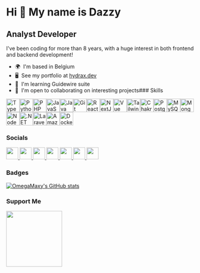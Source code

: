 Hi 👋 My name is Dazzy
======================

Analyst Developer
-----------------

I've been coding for more than 8 years, with a huge interest in both frontend and backend development!

*   🌍  I'm based in Belgium
*   🖥️  See my portfolio at [hydrax.dev](http://hydrax.dev)
*   🧠  I'm learning Guidewire suite
*   🤝  I'm open to collaborating on interesting projects### Skills 
<p align="left">
<a href="https://www.typescriptlang.org/" target="_blank" rel="noreferrer"><img src="https://raw.githubusercontent.com/danielcranney/readme-generator/main/public/icons/skills/typescript-colored.svg" width="36" height="36" alt="TypeScript" /></a><a href="https://www.python.org/" target="_blank" rel="noreferrer"><img src="https://raw.githubusercontent.com/danielcranney/readme-generator/main/public/icons/skills/python-colored.svg" width="36" height="36" alt="Python" /></a><a href="https://www.php.net/" target="_blank" rel="noreferrer"><img src="https://raw.githubusercontent.com/danielcranney/readme-generator/main/public/icons/skills/php-colored.svg" width="36" height="36" alt="PHP" /></a><a href="https://developer.mozilla.org/en-US/docs/Web/JavaScript" target="_blank" rel="noreferrer"><img src="https://raw.githubusercontent.com/danielcranney/readme-generator/main/public/icons/skills/javascript-colored.svg" width="36" height="36" alt="JavaScript" /></a><a href="https://www.oracle.com/java/" target="_blank" rel="noreferrer"><img src="https://raw.githubusercontent.com/danielcranney/readme-generator/main/public/icons/skills/java-colored.svg" width="36" height="36" alt="Java" /></a><a href="https://git-scm.com/" target="_blank" rel="noreferrer"><img src="https://raw.githubusercontent.com/danielcranney/readme-generator/main/public/icons/skills/git-colored.svg" width="36" height="36" alt="Git" /></a><a href="https://reactjs.org/" target="_blank" rel="noreferrer"><img src="https://raw.githubusercontent.com/danielcranney/readme-generator/main/public/icons/skills/react-colored.svg" width="36" height="36" alt="React" /></a><a href="https://nextjs.org/docs" target="_blank" rel="noreferrer"><img src="https://raw.githubusercontent.com/danielcranney/readme-generator/main/public/icons/skills/nextjs-colored.svg" width="36" height="36" alt="NextJs" /></a><a href="https://vuejs.org/" target="_blank" rel="noreferrer"><img src="https://raw.githubusercontent.com/danielcranney/readme-generator/main/public/icons/skills/vuejs-colored.svg" width="36" height="36" alt="Vue" /></a><a href="https://tailwindcss.com/" target="_blank" rel="noreferrer"><img src="https://raw.githubusercontent.com/danielcranney/readme-generator/main/public/icons/skills/tailwindcss-colored.svg" width="36" height="36" alt="TailwindCSS" /></a><a href="https://chakra-ui.com/" target="_blank" rel="noreferrer"><img src="https://raw.githubusercontent.com/danielcranney/readme-generator/main/public/icons/skills/chakra-colored.svg" width="36" height="36" alt="Chakra UI" /></a><a href="https://www.postgresql.org/" target="_blank" rel="noreferrer"><img src="https://raw.githubusercontent.com/danielcranney/readme-generator/main/public/icons/skills/postgresql-colored.svg" width="36" height="36" alt="PostgreSQL" /></a><a href="https://www.mysql.com/" target="_blank" rel="noreferrer"><img src="https://raw.githubusercontent.com/danielcranney/readme-generator/main/public/icons/skills/mysql-colored.svg" width="36" height="36" alt="MySQL" /></a><a href="https://www.mongodb.com/" target="_blank" rel="noreferrer"><img src="https://raw.githubusercontent.com/danielcranney/readme-generator/main/public/icons/skills/mongodb-colored.svg" width="36" height="36" alt="MongoDB" /></a><a href="https://nodejs.org/en/" target="_blank" rel="noreferrer"><img src="https://raw.githubusercontent.com/danielcranney/readme-generator/main/public/icons/skills/nodejs-colored.svg" width="36" height="36" alt="NodeJS" /></a><a href="https://dotnet.microsoft.com/en-us/" target="_blank" rel="noreferrer"><img src="https://raw.githubusercontent.com/danielcranney/readme-generator/main/public/icons/skills/dot-net-colored.svg" width="36" height="36" alt=".NET" /></a><a href="https://laravel.com/" target="_blank" rel="noreferrer"><img src="https://raw.githubusercontent.com/danielcranney/readme-generator/main/public/icons/skills/laravel-colored.svg" width="36" height="36" alt="Laravel" /></a><a href="https://aws.amazon.com" target="_blank" rel="noreferrer"><img src="https://raw.githubusercontent.com/danielcranney/readme-generator/main/public/icons/skills/aws-colored.svg" width="36" height="36" alt="Amazon Web Services" /></a><a href="https://www.docker.com/" target="_blank" rel="noreferrer"><img src="https://raw.githubusercontent.com/danielcranney/readme-generator/main/public/icons/skills/docker-colored.svg" width="36" height="36" alt="Docker" /></a>
                    </p>
                    
<h3>Socials</h3>
                  
                  
<p align="left">
      <a href="https://www.dev.to/omegamaxy" target="_blank" rel="noreferrer">
    <picture>
    <source media="(prefers-color-scheme: dark)" srcset="https://raw.githubusercontent.com/danielcranney/profileme-dev/main/public/icons/socials/devdotto-dark.svg" />
    <source media="(prefers-color-scheme: light)" srcset="https://raw.githubusercontent.com/danielcranney/profileme-dev/main/public/icons/socials/devdotto.svg" />
    <img src="https://raw.githubusercontent.com/danielcranney/profileme-dev/main/public/icons/socials/devdotto.svg" width="32" height="32" />
    </picture>
    </a>
      <a href="https://discord.com/users/omegauna" target="_blank" rel="noreferrer">
    <picture>
    <source media="(prefers-color-scheme: dark)" srcset="undefined" />
    <source media="(prefers-color-scheme: light)" srcset="https://raw.githubusercontent.com/danielcranney/profileme-dev/main/public/icons/socials/discord.svg" />
    <img src="https://raw.githubusercontent.com/danielcranney/profileme-dev/main/public/icons/socials/discord.svg" width="32" height="32" />
    </picture>
    </a>
      <a href="https://www.github.com/OmegaMaxy" target="_blank" rel="noreferrer">
    <picture>
    <source media="(prefers-color-scheme: dark)" srcset="https://raw.githubusercontent.com/danielcranney/profileme-dev/main/public/icons/socials/github-dark.svg" />
    <source media="(prefers-color-scheme: light)" srcset="https://raw.githubusercontent.com/danielcranney/profileme-dev/main/public/icons/socials/github.svg" />
    <img src="https://raw.githubusercontent.com/danielcranney/profileme-dev/main/public/icons/socials/github.svg" width="32" height="32" />
    </picture>
    </a>
      <a href="https://dazzyk.hashnode.dev" target="_blank" rel="noreferrer">
    <picture>
    <source media="(prefers-color-scheme: dark)" srcset="undefined" />
    <source media="(prefers-color-scheme: light)" srcset="https://raw.githubusercontent.com/danielcranney/profileme-dev/main/public/icons/socials/hashnode.svg" />
    <img src="https://raw.githubusercontent.com/danielcranney/profileme-dev/main/public/icons/socials/hashnode.svg" width="32" height="32" />
    </picture>
    </a>
      <a href="https://www.linkedin.com/in/dazzy-kyei" target="_blank" rel="noreferrer">
    <picture>
    <source media="(prefers-color-scheme: dark)" srcset="https://raw.githubusercontent.com/danielcranney/profileme-dev/main/public/icons/socials/linkedin-dark.svg" />
    <source media="(prefers-color-scheme: light)" srcset="https://raw.githubusercontent.com/danielcranney/profileme-dev/main/public/icons/socials/linkedin.svg" />
    <img src="https://raw.githubusercontent.com/danielcranney/profileme-dev/main/public/icons/socials/linkedin.svg" width="32" height="32" />
    </picture>
    </a>
      <a href="https://www.stackoverflow.com/users/10862047/omegamaxy" target="_blank" rel="noreferrer">
    <picture>
    <source media="(prefers-color-scheme: dark)" srcset="undefined" />
    <source media="(prefers-color-scheme: light)" srcset="https://raw.githubusercontent.com/danielcranney/profileme-dev/main/public/icons/socials/stackoverflow.svg" />
    <img src="https://raw.githubusercontent.com/danielcranney/profileme-dev/main/public/icons/socials/stackoverflow.svg" width="32" height="32" />
    </picture>
    </a>
      <a href="https://www.x.com/AyzDazzy" target="_blank" rel="noreferrer">
    <picture>
    <source media="(prefers-color-scheme: dark)" srcset="https://raw.githubusercontent.com/danielcranney/profileme-dev/main/public/icons/socials/twitter-dark.svg" />
    <source media="(prefers-color-scheme: light)" srcset="https://raw.githubusercontent.com/danielcranney/profileme-dev/main/public/icons/socials/twitter.svg" />
    <img src="https://raw.githubusercontent.com/danielcranney/profileme-dev/main/public/icons/socials/twitter.svg" width="32" height="32" />
    </picture>
    </a></p>
<h3>Badges</h3>

<a
      href="http://www.github.com/OmegaMaxy"><img src="https://github-readme-stats.vercel.app/api?username=OmegaMaxy&show_icons=true&hide=&count_private=true&title_color=0891b2&text_color=ffffff&icon_color=0891b2&bg_color=22272e&hide_border=true&show_icons=true" alt="OmegaMaxy's GitHub stats" /></a>
<h3>Support Me</h3>
<a href="https://www.buymeacoffee.com/dazzy"><img src="https://cdn.buymeacoffee.com/buttons/v2/default-yellow.png" width="150"/></a>
